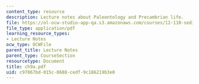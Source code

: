 ```yaml
---
content_type: resource
description: Lecture notes about Paleontology and Precambrian life.
file: https://ol-ocw-studio-app-qa.s3.amazonaws.com/courses/12-110-sedimentary-geology-spring-2007/c97067bd015c0688cedf9c186219b3e0_ch9a.pdf
file_type: application/pdf
learning_resource_types:
- Lecture Notes
ocw_type: OCWFile
parent_title: Lecture Notes
parent_type: CourseSection
resourcetype: Document
title: ch9a.pdf
uid: c97067bd-015c-0688-cedf-9c186219b3e0
---
```

